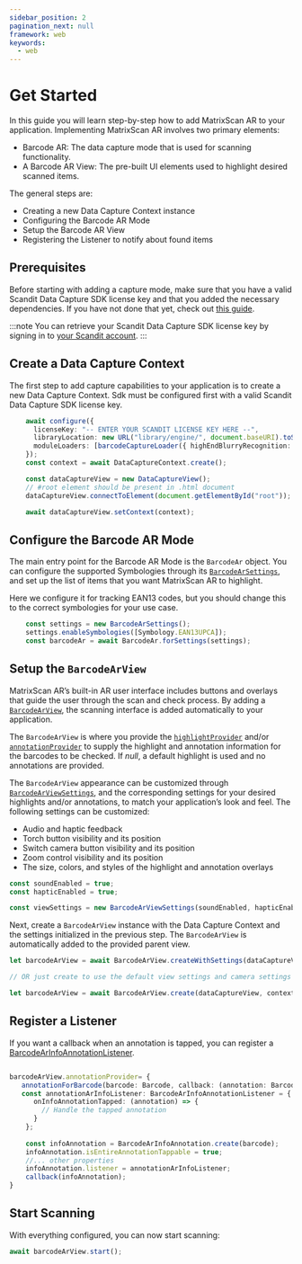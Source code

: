 ```yaml
---
sidebar_position: 2
pagination_next: null
framework: web
keywords:
  - web
---
```


# Get Started

In this guide you will learn step-by-step how to add MatrixScan AR to your application. Implementing MatrixScan AR involves two primary elements:

- Barcode AR: The data capture mode that is used for scanning functionality.
- A Barcode AR View: The pre-built UI elements used to highlight desired scanned items.

The general steps are:

- Creating a new Data Capture Context instance
- Configuring the Barcode AR Mode
- Setup the Barcode AR View
- Registering the Listener to notify about found items

## Prerequisites

Before starting with adding a capture mode, make sure that you have a valid Scandit Data Capture SDK license key and that you added the necessary dependencies. If you have not done that yet, check out [this guide](../add-sdk.md).

:::note
You can retrieve your Scandit Data Capture SDK license key by signing in to [your Scandit account](https://ssl.scandit.com/dashboard/sign-in).
:::

## Create a Data Capture Context

The first step to add capture capabilities to your application is to create a new Data Capture Context. Sdk must be configured first with a valid Scandit Data Capture SDK license key.

```typescript
    await configure({
      licenseKey: "-- ENTER YOUR SCANDIT LICENSE KEY HERE --",
      libraryLocation: new URL("library/engine/", document.baseURI).toString(),
      moduleLoaders: [barcodeCaptureLoader({ highEndBlurryRecognition: false })],
    });
    const context = await DataCaptureContext.create();

    const dataCaptureView = new DataCaptureView();
    // #root element should be present in .html document
    dataCaptureView.connectToElement(document.getElementById("root"));

    await dataCaptureView.setContext(context);
```

## Configure the Barcode AR Mode

The main entry point for the Barcode AR Mode is the `BarcodeAr` object. You can configure the supported Symbologies through its [`BarcodeArSettings`](https://docs.scandit.com/data-capture-sdk/web/barcode-capture/api/barcode-ar-settings.html), and set up the list of items that you want MatrixScan AR to highlight.

Here we configure it for tracking EAN13 codes, but you should change this to the correct symbologies for your use case.

```typescript
    const settings = new BarcodeArSettings();
    settings.enableSymbologies([Symbology.EAN13UPCA]);
    const barcodeAr = await BarcodeAr.forSettings(settings);
```

## Setup the `BarcodeArView`

MatrixScan AR’s built-in AR user interface includes buttons and overlays that guide the user through the scan and check process. By adding a [`BarcodeArView`](https://docs.scandit.com/data-capture-sdk/web/barcode-capture/api/ui/barcode-ar-view.html#class-scandit.datacapture.barcode.check.ui.BarcodeArView), the scanning interface is added automatically to your application.

The `BarcodeArView` is where you provide the [`highlightProvider`](https://docs.scandit.com/data-capture-sdk/web/barcode-capture/api/ui/barcode-ar-view.html#property-scandit.datacapture.barcode.check.ui.BarcodeArView.HighlightProvider) and/or [`annotationProvider`](https://docs.scandit.com/data-capture-sdk/web/barcode-capture/api/ui/barcode-ar-view.html#property-scandit.datacapture.barcode.check.ui.BarcodeArView.AnnotationProvider) to supply the highlight and annotation information for the barcodes to be checked. If *null*, a default highlight is used and no annotations are provided.

The `BarcodeArView` appearance can be customized through [`BarcodeArViewSettings`](https://docs.scandit.com/data-capture-sdk/web/barcode-capture/api/ui/barcode-ar-view-settings.html#class-scandit.datacapture.barcode.check.ui.BarcodeArViewSettings), and the corresponding settings for your desired highlights and/or annotations, to match your application’s look and feel. The following settings can be customized:

* Audio and haptic feedback
* Torch button visibility and its position
* Switch camera button visibility and its position
* Zoom control visibility and its position
* The size, colors, and styles of the highlight and annotation overlays

```typescript
const soundEnabled = true;
const hapticEnabled = true;

const viewSettings = new BarcodeArViewSettings(soundEnabled, hapticEnabled);
```

Next, create a `BarcodeArView` instance with the Data Capture Context and the settings initialized in the previous step. The `BarcodeArView` is automatically added to the provided parent view.

```typescript
let barcodeArView = await BarcodeArView.createWithSettings(dataCaptureView, context, barcodeAr, viewSettings);

// OR just create to use the default view settings and camera settings

let barcodeArView = await BarcodeArView.create(dataCaptureView, context, barcodeAr);
```

## Register a Listener

If you want a callback when an annotation is tapped, you can register a [BarcodeArInfoAnnotationListener](https://docs.scandit.com/data-capture-sdk/web/barcode-capture/api/ui/barcode-ar-info-annotation.html#interface-scandit.datacapture.barcode.ar.ui.IBarcodeArInfoAnnotationListener).

```typescript

barcodeArView.annotationProvider= {
   annotationForBarcode(barcode: Barcode, callback: (annotation: BarcodeArAnnotation) => void): void {
   const annotationArInfoListener: BarcodeArInfoAnnotationListener = {
      onInfoAnnotationTapped: (annotation) => {
        // Handle the tapped annotation
      }
    };
    
    const infoAnnotation = BarcodeArInfoAnnotation.create(barcode);
    infoAnnotation.isEntireAnnotationTappable = true;
    //... other properties
    infoAnnotation.listener = annotationArInfoListener;
    callback(infoAnnotation);
}
```

## Start Scanning

With everything configured, you can now start scanning:

```typescript
await barcodeArView.start();
```
